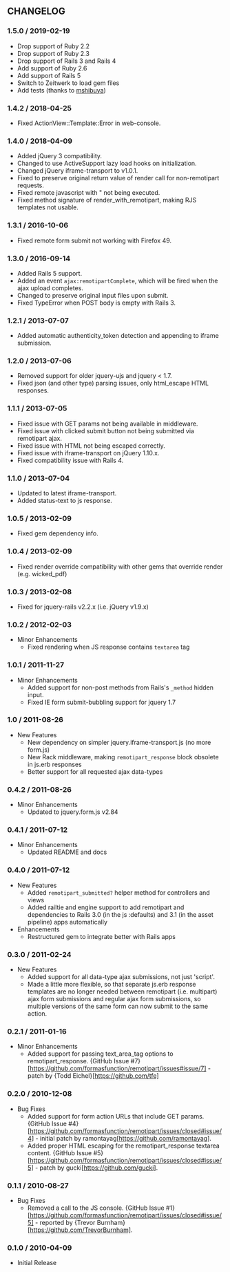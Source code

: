 ## CHANGELOG

### 1.5.0 / 2019-02-19

* Drop support of Ruby 2.2
* Drop support of Ruby 2.3
* Drop support of Rails 3 and Rails 4
* Add support of Ruby 2.6
* Add support of Rails 5
* Switch to Zeitwerk to load gem files
* Add tests (thanks to [mshibuya](https://github.com/mshibuya/remotipart/tree/master))

### 1.4.2 / 2018-04-25

* Fixed ActionView::Template::Error in web-console.

### 1.4.0 / 2018-04-09

* Added jQuery 3 compatibility.
* Changed to use ActiveSupport lazy load hooks on initialization.
* Changed jQuery iframe-transport to v1.0.1.
* Fixed to preserve original return value of render call for non-remotipart requests.
* Fixed remote javascript with &quot; not being executed.
* Fixed method signature of render_with_remotipart, making RJS templates not usable.

### 1.3.1 / 2016-10-06

* Fixed remote form submit not working with Firefox 49.

### 1.3.0 / 2016-09-14

* Added Rails 5 support.
* Added an event `ajax:remotipartComplete`, which will be fired when the ajax upload completes.
* Changed to preserve original input files upon submit.
* Fixed TypeError when POST body is empty with Rails 3.

### 1.2.1 / 2013-07-07

* Added automatic authenticity_token detection and appending to iframe submission.

### 1.2.0 / 2013-07-06

* Removed support for older jquery-ujs and jquery < 1.7.
* Fixed json (and other type) parsing issues, only html_escape HTML responses.

### 1.1.1 / 2013-07-05

* Fixed issue with GET params not being available in middleware.
* Fixed issue with clicked submit button not being submitted via remotipart ajax.
* Fixed issue with HTML not being escaped correctly.
* Fixed issue with iframe-transport on jQuery 1.10.x.
* Fixed compatibility issue with Rails 4.

### 1.1.0 / 2013-07-04

* Updated to latest iframe-transport.
* Added status-text to js response.

### 1.0.5 / 2013-02-09

* Fixed gem dependency info.

### 1.0.4 / 2013-02-09

* Fixed render override compatibility with other gems that override render (e.g. wicked_pdf)

### 1.0.3 / 2013-02-08

* Fixed for jquery-rails v2.2.x (i.e. jQuery v1.9.x)

### 1.0.2 / 2012-02-03

* Minor Enhancements
  * Fixed rendering when JS response contains `textarea` tag

### 1.0.1 / 2011-11-27

* Minor Enhancements
  * Added support for non-post methods from Rails's `_method` hidden input.
  * Fixed IE form submit-bubbling support for jquery 1.7

### 1.0 / 2011-08-26

* New Features
  * New dependency on simpler jquery.iframe-transport.js (no more form.js)
  * New Rack middleware, making `remotipart_response` block obsolete in js.erb responses
  * Better support for all requested ajax data-types

### 0.4.2 / 2011-08-26

* Minor Enhancements
  * Updated to jquery.form.js v2.84

### 0.4.1 / 2011-07-12

* Minor Enhancements
  * Updated README and docs

### 0.4.0 / 2011-07-12

* New Features
  * Added `remotipart_submitted?` helper method for controllers and views
  * Added railtie and engine support to add remotipart and dependencies to Rails 3.0 (in the js :defaults) and 3.1 (in the asset pipeline) apps automatically
* Enhancements
  * Restructured gem to integrate better with Rails apps

### 0.3.0 / 2011-02-24

* New Features
  * Added support for all data-type ajax submissions, not just 'script'.
  * Made a little more flexible, so that separate js.erb response templates are no longer needed between remotipart (i.e. multipart) ajax form submissions and regular ajax form submissions, so multiple versions of the same form can now submit to the same action.

### 0.2.1 / 2011-01-16

* Minor Enhancements
	* Added support for passing text_area_tag options to remotipart_response. {GitHub Issue #7}[https://github.com/formasfunction/remotipart/issues#issue/7] - patch by {Todd Eichel}[https://github.com/tfe]

### 0.2.0 / 2010-12-08

* Bug Fixes
	* Added support for form action URLs that include GET params. {GitHub Issue #4}[https://github.com/formasfunction/remotipart/issues/closed#issue/4] - initial patch by ramontayag[https://github.com/ramontayag].
	* Added proper HTML escaping for the remotipart_response textarea content. {GitHub Issue #5}[https://github.com/formasfunction/remotipart/issues/closed#issue/5] - patch by gucki[https://github.com/gucki].

### 0.1.1 / 2010-08-27

* Bug Fixes
	* Removed a call to the JS console. {GitHub Issue #1}[https://github.com/formasfunction/remotipart/issues/closed#issue/5] - reported by {Trevor Burnham}[https://github.com/TrevorBurnham].

### 0.1.0 / 2010-04-09

* Initial Release
